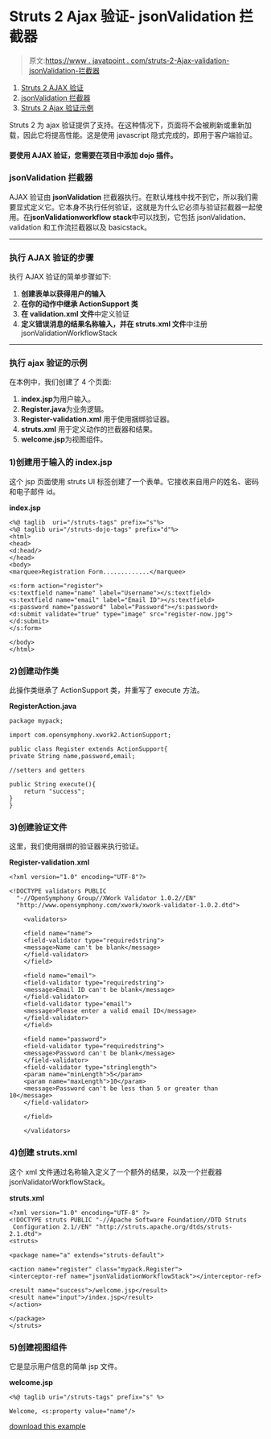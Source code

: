 # Struts 2 Ajax 验证- jsonValidation 拦截器

> 原文:[https://www . javatpoint . com/struts-2-Ajax-validation-jsonValidation-拦截器](https://www.javatpoint.com/struts-2-ajax-validation-jsonValidation-interceptor)

1.  [Struts 2 AJAX 验证](#)
2.  [jsonValidation 拦截器](#)
3.  [Struts 2 Ajax 验证示例](#)

Struts 2 为 ajax 验证提供了支持。在这种情况下，页面将不会被刷新或重新加载，因此它将提高性能。这是使用 javascript 隐式完成的，即用于客户端验证。

#### 要使用 AJAX 验证，您需要在项目中添加 dojo 插件。

### jsonValidation 拦截器

AJAX 验证由 **jsonValidation** 拦截器执行。在默认堆栈中找不到它，所以我们需要显式定义它。它本身不执行任何验证，这就是为什么它必须与验证拦截器一起使用。在**jsonValidationworkflow stack**中可以找到，它包括 jsonValidation、validation 和工作流拦截器以及 basicstack。

* * *

### 执行 AJAX 验证的步骤

执行 AJAX 验证的简单步骤如下:

1.  **创建表单以获得用户的输入**
2.  **在你的动作中继承 ActionSupport 类**
3.  **在 validation.xml 文件**中定义验证
4.  **定义错误消息的结果名称输入，并在 struts.xml 文件**中注册 jsonValidationWorkflowStack

* * *

### 执行 ajax 验证的示例

在本例中，我们创建了 4 个页面:

1.  **index.jsp**为用户输入。
2.  **Register.java**为业务逻辑。
3.  **Register-validation.xml** 用于使用捆绑验证器。
4.  **struts.xml** 用于定义动作的拦截器和结果。
5.  **welcome.jsp**为视图组件。

### 1)创建用于输入的 index.jsp

这个 jsp 页面使用 struts UI 标签创建了一个表单。它接收来自用户的姓名、密码和电子邮件 id。

**index.jsp**

```
<%@ taglib  uri="/struts-tags" prefix="s"%>
<%@ taglib uri="/struts-dojo-tags" prefix="d"%>
<html>
<head>
<d:head/>
</head>
<body>
<marquee>Registration Form.............</marquee>

<s:form action="register">
<s:textfield name="name" label="Username"></s:textfield>
<s:textfield name="email" label="Email ID"></s:textfield>
<s:password name="password" label="Password"></s:password>
<d:submit validate="true" type="image" src="register-now.jpg">
</d:submit>
</s:form>

</body>
</html>

```

### 2)创建动作类

此操作类继承了 ActionSupport 类，并重写了 execute 方法。

**RegisterAction.java**

```
package mypack;

import com.opensymphony.xwork2.ActionSupport;

public class Register extends ActionSupport{
private String name,password,email;

//setters and getters

public String execute(){
	return "success";
}
}

```

### 3)创建验证文件

这里，我们使用捆绑的验证器来执行验证。

**Register-validation.xml**

```
<?xml version="1.0" encoding="UTF-8"?>

<!DOCTYPE validators PUBLIC 
  "-//OpenSymphony Group//XWork Validator 1.0.2//EN" 
  "http://www.opensymphony.com/xwork/xwork-validator-1.0.2.dtd">

	<validators>

	<field name="name">
	<field-validator type="requiredstring">
	<message>Name can't be blank</message>
	</field-validator>
	</field>

	<field name="email">
	<field-validator type="requiredstring">
	<message>Email ID can't be blank</message>
	</field-validator>
	<field-validator type="email">
	<message>Please enter a valid email ID</message>
	</field-validator>
	</field>

	<field name="password">
	<field-validator type="requiredstring">
	<message>Password can't be blank</message>
	</field-validator>
	<field-validator type="stringlength">
	<param name="minLength">5</param>
	<param name="maxLength">10</param>
	<message>Password can't be less than 5 or greater than 10</message>
	</field-validator>

	</field>

 	</validators>

```

### 4)创建 struts.xml

这个 xml 文件通过名称输入定义了一个额外的结果，以及一个拦截器 jsonValidatorWorkflowStack。

**struts.xml**

```
<?xml version="1.0" encoding="UTF-8" ?>
<!DOCTYPE struts PUBLIC "-//Apache Software Foundation//DTD Struts
 Configuration 2.1//EN" "http://struts.apache.org/dtds/struts-2.1.dtd">
<struts>

<package name="a" extends="struts-default">

<action name="register" class="mypack.Register">
<interceptor-ref name="jsonValidationWorkflowStack"></interceptor-ref>

<result name="success">/welcome.jsp</result>
<result name="input">/index.jsp</result>
</action>

</package>
</struts>    

```

### 5)创建视图组件

它是显示用户信息的简单 jsp 文件。

**welcome.jsp**

```
<%@ taglib uri="/struts-tags" prefix="s" %>

Welcome, <s:property value="name"/>

```

[download this example](https://static.javatpoint.com/src/st/ajaxvalidation.zip)